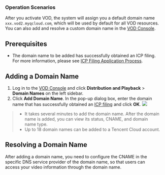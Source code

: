 ### Operation Scenarios
After you activate VOD, the system will assign you a default domain name `xxx.vod2.myqcloud.com`, which will be used by default for all VOD resources. You can also add and resolve a custom domain name in the [VOD Console](https://console.cloud.tencent.com/vod/overview).
## Prerequisites
<!--doc - You have activated VOD. For more information, please see [Purchase Guide](https://intl.cloud.tencent.com/document/product/266/2839).-->
- The domain name to be added has successfully obtained an ICP filing. For more information, please see [ICP Filing Application Process](https://intl.cloud.tencent.com/document/product/1022/31659).

## Adding a Domain Name
1. Log in to the [VOD Console](https://console.cloud.tencent.com/vod/overview) and click **Distribution and Playback** > **Domain Names** on the left sidebar.
2. Click **Add Domain Name**. In the pop-up dialog box, enter the domain name that has successfully obtained an [ICP filing](https://intl.cloud.tencent.com/document/product/1022/31659) and click **OK**.
![](https://main.qcloudimg.com/raw/37dab10b1d498194b8ac7fbf4f977525.png)
>
>- It takes several minutes to add the domain name. After the domain name is added, you can view its status, CNAME, and domain name type.
>- Up to 18 domain names can be added to a Tencent Cloud account.


## Resolving a Domain Name
After adding a domain name, you need to configure the CNAME in the specific DNS service provider of the domain name, so that users can access your video information through the domain name. 

 <!--The steps are as follows:
>The following uses Tencent Cloud DNS as the DNS service provider to illustrate how to add a CNAME record. The detailed steps vary by provider. For more information, please see [CNAME Configuration](https://intl.cloud.tencent.com/document/product/570/11134).

1. Log in to [Domain Name Management Console](https://console.cloud.tencent.com/domain). In **My Domain Names**, find the domain name for which to add a CNAME record, and click **Resolve** in the "Operation" column.
2. Go to the **Record Management** page of the domain name and click **Add Record**.
3. In the pop-up box, set **Record Type** to CNAME, **Host Record** to the domain name prefix (such as www), and **Record Value** to the CNAME domain name, and click **OK**.

> After you add a custom domain name, even if you do not add a video, a small amount of traffic will still be generated, which is normal as a small number of packets will be returned to the domain name.
-->
